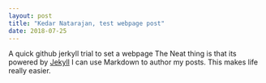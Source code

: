 ```yaml
---
layout: post
title: "Kedar Natarajan, test webpage post"
date: 2018-07-25
---
```


A quick github jerkyll trial to set a webpage 
The Neat thing is that its powered by [Jekyll](http://jekyllrb.com)
I can use Markdown to author my posts. 
This makes life really easier. 
